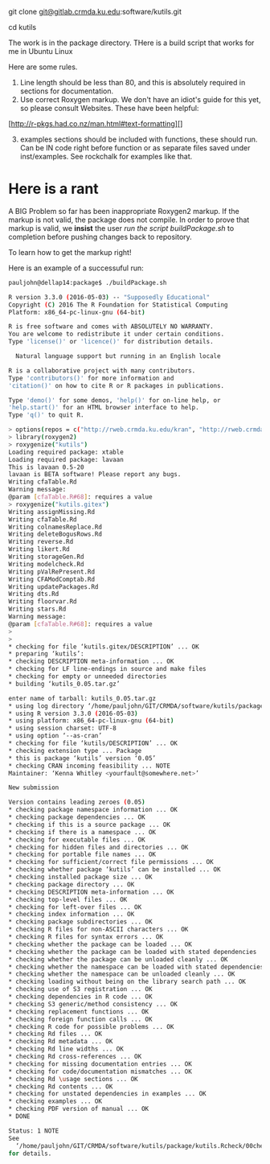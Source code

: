 git clone git@gitlab.crmda.ku.edu:software/kutils.git

cd kutils


The work is in the package directory. THere is a build
script that works for me in Ubuntu Linux

Here are some rules.

1. Line length should be less than 80, and this is
absolutely required in sections for documentation.
2. Use correct Roxygen markup.
We don't have an idiot's guide for this yet, so please
consult Websites. These have been helpful:

[http://r-pkgs.had.co.nz/man.html#text-formatting][]

3. examples sections should be included with functions, these
should run. Can be IN code right before function or as
separate files saved under inst/examples. See rockchalk
for examples like that.

# Here is a rant

A BIG Problem so far has been inappropriate Roxygen2
markup. If the markup is not valid, the package does not compile.
In order to prove that markup is valid, we
**insist** the user *run the script buildPackage.sh* to
completion before pushing changes back to repository.

To learn how to get the markup right!

Here is an example of a successuful run:

```bash
pauljohn@dellap14:package$ ./buildPackage.sh

R version 3.3.0 (2016-05-03) -- "Supposedly Educational"
Copyright (C) 2016 The R Foundation for Statistical Computing
Platform: x86_64-pc-linux-gnu (64-bit)

R is free software and comes with ABSOLUTELY NO WARRANTY.
You are welcome to redistribute it under certain conditions.
Type 'license()' or 'licence()' for distribution details.

  Natural language support but running in an English locale

R is a collaborative project with many contributors.
Type 'contributors()' for more information and
'citation()' on how to cite R or R packages in publications.

Type 'demo()' for some demos, 'help()' for on-line help, or
'help.start()' for an HTML browser interface to help.
Type 'q()' to quit R.

> options(repos = c("http://rweb.crmda.ku.edu/kran", "http://rweb.crmda.ku.edu/cran"))
> library(roxygen2)
> roxygenize("kutils")
Loading required package: xtable
Loading required package: lavaan
This is lavaan 0.5-20
lavaan is BETA software! Please report any bugs.
Writing cfaTable.Rd
Warning message:
@param [cfaTable.R#68]: requires a value
> roxygenize("kutils.gitex")
Writing assignMissing.Rd
Writing cfaTable.Rd
Writing colnamesReplace.Rd
Writing deleteBogusRows.Rd
Writing reverse.Rd
Writing likert.Rd
Writing storageGen.Rd
Writing modelcheck.Rd
Writing pValRePresent.Rd
Writing CFAModComptab.Rd
Writing updatePackages.Rd
Writing dts.Rd
Writing floorvar.Rd
Writing stars.Rd
Warning message:
@param [cfaTable.R#68]: requires a value
>
>
* checking for file ‘kutils.gitex/DESCRIPTION’ ... OK
* preparing ‘kutils’:
* checking DESCRIPTION meta-information ... OK
* checking for LF line-endings in source and make files
* checking for empty or unneeded directories
* building ‘kutils_0.05.tar.gz’

enter name of tarball: kutils_0.05.tar.gz
* using log directory ‘/home/pauljohn/GIT/CRMDA/software/kutils/package/kutils.Rcheck’
* using R version 3.3.0 (2016-05-03)
* using platform: x86_64-pc-linux-gnu (64-bit)
* using session charset: UTF-8
* using option ‘--as-cran’
* checking for file ‘kutils/DESCRIPTION’ ... OK
* checking extension type ... Package
* this is package ‘kutils’ version ‘0.05’
* checking CRAN incoming feasibility ... NOTE
Maintainer: ‘Kenna Whitley <yourfault@somewhere.net>’

New submission

Version contains leading zeroes (0.05)
* checking package namespace information ... OK
* checking package dependencies ... OK
* checking if this is a source package ... OK
* checking if there is a namespace ... OK
* checking for executable files ... OK
* checking for hidden files and directories ... OK
* checking for portable file names ... OK
* checking for sufficient/correct file permissions ... OK
* checking whether package ‘kutils’ can be installed ... OK
* checking installed package size ... OK
* checking package directory ... OK
* checking DESCRIPTION meta-information ... OK
* checking top-level files ... OK
* checking for left-over files ... OK
* checking index information ... OK
* checking package subdirectories ... OK
* checking R files for non-ASCII characters ... OK
* checking R files for syntax errors ... OK
* checking whether the package can be loaded ... OK
* checking whether the package can be loaded with stated dependencies ... OK
* checking whether the package can be unloaded cleanly ... OK
* checking whether the namespace can be loaded with stated dependencies ... OK
* checking whether the namespace can be unloaded cleanly ... OK
* checking loading without being on the library search path ... OK
* checking use of S3 registration ... OK
* checking dependencies in R code ... OK
* checking S3 generic/method consistency ... OK
* checking replacement functions ... OK
* checking foreign function calls ... OK
* checking R code for possible problems ... OK
* checking Rd files ... OK
* checking Rd metadata ... OK
* checking Rd line widths ... OK
* checking Rd cross-references ... OK
* checking for missing documentation entries ... OK
* checking for code/documentation mismatches ... OK
* checking Rd \usage sections ... OK
* checking Rd contents ... OK
* checking for unstated dependencies in examples ... OK
* checking examples ... OK
* checking PDF version of manual ... OK
* DONE

Status: 1 NOTE
See
  ‘/home/pauljohn/GIT/CRMDA/software/kutils/package/kutils.Rcheck/00check.log’
for details.
```
 
